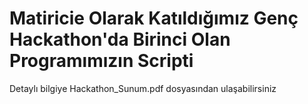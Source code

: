 # Matiricie Olarak Katıldığımız Genç Hackathon'da Birinci Olan Programımızın Scripti

Detaylı bilgiye Hackathon_Sunum.pdf dosyasından ulaşabilirsiniz

